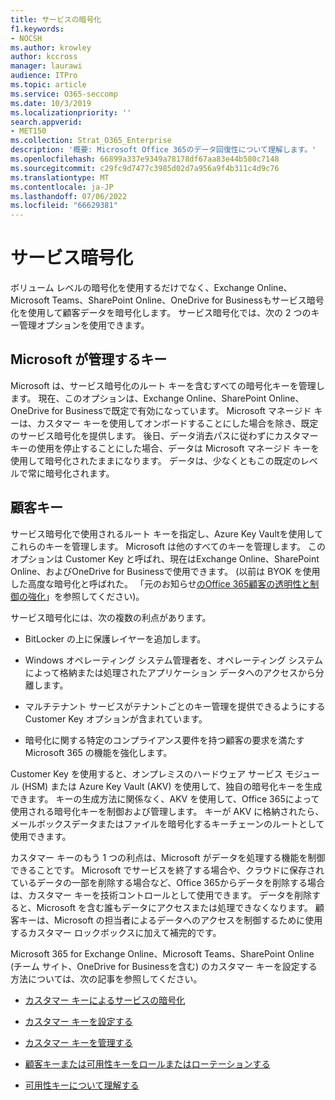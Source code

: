 ```yaml
---
title: サービスの暗号化
f1.keywords:
- NOCSH
ms.author: krowley
author: kccross
manager: laurawi
audience: ITPro
ms.topic: article
ms.service: O365-seccomp
ms.date: 10/3/2019
ms.localizationpriority: ''
search.appverid:
- MET150
ms.collection: Strat_O365_Enterprise
description: '概要: Microsoft Office 365のデータ回復性について理解します。'
ms.openlocfilehash: 66899a337e9349a78178df67aa83e44b580c7148
ms.sourcegitcommit: c29fc9d7477c3985d02d7a956a9f4b311c4d9c76
ms.translationtype: MT
ms.contentlocale: ja-JP
ms.lasthandoff: 07/06/2022
ms.locfileid: "66629381"
---
```

# <a name="service-encryption"></a>サービス暗号化

ボリューム レベルの暗号化を使用するだけでなく、Exchange Online、Microsoft Teams、SharePoint Online、OneDrive for Businessもサービス暗号化を使用して顧客データを暗号化します。 サービス暗号化では、次の 2 つのキー管理オプションを使用できます。

## <a name="microsoft-managed-keys"></a>Microsoft が管理するキー
Microsoft は、サービス暗号化のルート キーを含むすべての暗号化キーを管理します。 現在、このオプションは、Exchange Online、SharePoint Online、OneDrive for Businessで既定で有効になっています。 Microsoft マネージド キーは、カスタマー キーを使用してオンボードすることにした場合を除き、既定のサービス暗号化を提供します。 後日、データ消去パスに従わずにカスタマー キーの使用を停止することにした場合、データは Microsoft マネージド キーを使用して暗号化されたままになります。 データは、少なくともこの既定のレベルで常に暗号化されます。 

## <a name="customer-key"></a>顧客キー
サービス暗号化で使用されるルート キーを指定し、Azure Key Vaultを使用してこれらのキーを管理します。 Microsoft は他のすべてのキーを管理します。 このオプションは Customer Key と呼ばれ、現在はExchange Online、SharePoint Online、およびOneDrive for Businessで使用できます。 (以前は BYOK を使用した高度な暗号化と呼ばれた。 「元のお知らせ[のOffice 365顧客の透明性と制御の強化](https://www.microsoft.com/en-us/microsoft-365/blog/2015/04/21/enhancing-transparency-and-control-for-office-365-customers/)」を参照してください)。

サービス暗号化には、次の複数の利点があります。

- BitLocker の上に保護レイヤーを追加します。

- Windows オペレーティング システム管理者を、オペレーティング システムによって格納または処理されたアプリケーション データへのアクセスから分離します。

- マルチテナント サービスがテナントごとのキー管理を提供できるようにする Customer Key オプションが含まれています。

- 暗号化に関する特定のコンプライアンス要件を持つ顧客の要求を満たす Microsoft 365 の機能を強化します。

Customer Key を使用すると、オンプレミスのハードウェア サービス モジュール (HSM) または Azure Key Vault (AKV) を使用して、独自の暗号化キーを生成できます。 キーの生成方法に関係なく、AKV を使用して、Office 365によって使用される暗号化キーを制御および管理します。 キーが AKV に格納されたら、メールボックスデータまたはファイルを暗号化するキーチェーンのルートとして使用できます。

カスタマー キーのもう 1 つの利点は、Microsoft がデータを処理する機能を制御できることです。 Microsoft でサービスを終了する場合や、クラウドに保存されているデータの一部を削除する場合など、Office 365からデータを削除する場合は、カスタマー キーを技術コントロールとして使用できます。 データを削除すると、Microsoft を含む誰もデータにアクセスまたは処理できなくなります。 顧客キーは、Microsoft の担当者によるデータへのアクセスを制御するために使用するカスタマー ロックボックスに加えて補完的です。

Microsoft 365 for Exchange Online、Microsoft Teams、SharePoint Online (チーム サイト、OneDrive for Businessを含む) のカスタマー キーを設定する方法については、次の記事を参照してください。

- [カスタマー キーによるサービスの暗号化](customer-key-overview.md)

- [カスタマー キーを設定する](customer-key-set-up.md)

- [カスタマー キーを管理する](customer-key-manage.md)

- [顧客キーまたは可用性キーをロールまたはローテーションする](customer-key-availability-key-roll.md)

- [可用性キーについて理解する](customer-key-availability-key-understand.md)
